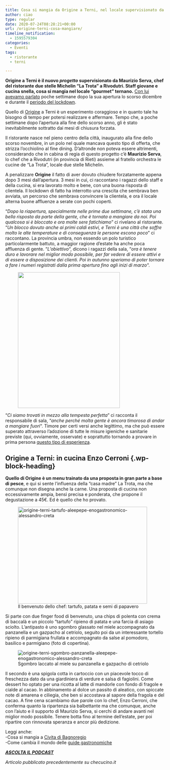 ```yaml
---
title: Cosa si mangia da Origine a Terni, nel locale supervisionato da Maurizio Serva
author: ciao
type: regular
date: 2020-07-24T08:28:21+00:00
url: /origine-terni-cosa-mangiare/
timeline_notification:
  - 1595579304
categories:
  - Eventi
tags:
  - ristorante
  - terni

---
```

**Origine a Terni è il nuovo&nbsp;_progetto_&nbsp;supervisionato da Maurizio Serva, chef del ristorante due stelle Michelin &#8220;La Trota&#8221; a Rivodutri. Staff giovane e cucina snella, cosa si mangia nel locale &#8220;gourmet&#8221; ternano.** [Con lui avevamo parlato][1] poche settimane dopo la sua apertura lo scorso dicembre e durante il [periodo del lockdown][2].

Quello di&nbsp;<a rel="noreferrer noopener" href="https://ristoranteorigine.it/" target="_blank">Origine</a>&nbsp;a Terni è un esperimento coraggioso e in quanto tale ha bisogno di tempo per potersi realizzare e affermare. Tempo che, a poche settimane dopo l&#8217;apertura alla fine dello scorso anno, gli è stato inevitabilmente sottratto dai mesi di chiusura forzata.

Il&nbsp;ristorante&nbsp;nasce nel pieno centro della città, inaugurato alla fine dello scorso novembre, in un polo nel quale mancava questo tipo di offerta, che strizza l&#8217;occhiolino al&nbsp;fine dining. D&#8217;altronde non poteva essere altrimenti, considerando che in cabina di regia di questo progetto c&#8217;è&nbsp;**Maurizio Serva**, lo chef che a Rivodutri (in provincia di Rieti) assieme al fratello orchestra le cucine de &#8220;La Trota&#8221;, locale due stelle Michelin. 

A penalizzare&nbsp;**Origine**&nbsp;il fatto di aver dovuto chiudere forzatamente appena dopo 3 mesi dall&#8217;apertura. 3 mesi in cui, ci raccontano i ragazzi dello staff e della cucina, si era lavorato molto e bene, con una buona risposta di clientela. Il lockdown di fatto ha interrotto una crescita che sembrava ben avviata, un percorso che sembrava convincere la clientela, e ora il locale alterna buone affluenze a serate con pochi coperti. 

&#8220;_Dopo la riapertura, specialmente nelle prime due settimane, c&#8217;è stata una bella risposta da parte della gente, che è tornata a mangiare da noi. Poi qualcosa si è bloccato e ora molte sere fatichiamo_&#8221; ci rivelano al ristorante. &#8220;_Un blocco dovuto anche ai primi caldi estivi, e Terni è una città che soffre molto le alte temperature e di conseguenza le persone escono poco_&#8221; ci raccontano. La provincia umbra, non essendo un polo turistico particolarmente battuto, a maggior ragione d&#8217;estate ha anche poca affluenza di gente. &#8220;_L&#8217;obiettivo_&#8220;, dicono i ragazzi della sala, &#8220;_ora_&nbsp;_è tenere duro e lavorare nel miglior modo possibile, per far vedere di essere attivi e di essere a disposizione dei clienti. Poi in autunno speriamo di poter tornare a fare i numeri registrati dalla prima apertura fino agli inizi di marzo_&#8220;.

<div class="wp-block-image">
  <figure class="alignleft size-large is-resized"><img loading="lazy" decoding="async" src="images/wp-content/uploads/2019/12/img_8958.jpg?w=768" alt="" class="wp-image-768" width="322" height="429" /></figure>
</div>

&#8220;_Ci siamo trovati in mezzo alla tempesta perfetta_&#8221; ci racconta il responsabile di sala, &#8220;_anche perché molta gente è ancora timorosa di andar a mangiare fuori_&#8220;. Timore per certi versi anche legittimo, ma che può essere superato attraverso l&#8217;adozione di tutte le misure igieniche e sanitarie previste (qui, ovviamente, osservate) e soprattutto tornando a provare in prima persona <a rel="noreferrer noopener" href="https://aleepepe.com/2020/06/24/come-e-cambiato-mangiare-ristorante/" target="_blank">questo tipo di esperienza</a>.

## Origine a Terni: in cucina Enzo Cerroni {.wp-block-heading}

**Quello di Origine è un menu trainato da una proposta in gran parte a base di pesce**, e qui si sente l&#8217;influenza della &#8220;casa madre&#8221; La Trota, ma che comunque non disegna anche la carne. Una proposta di cucina non eccessivamente ampia, bensì precisa e ponderata, che propone il degustazione a 45€. Ed è quello che ho provato.

<div class="wp-block-image">
  <figure class="aligncenter size-large is-resized"><img loading="lazy" decoding="async" src="images/wp-content/uploads/2020/07/origine-terni-tartufo.jpg?w=600" alt="origine-terni-tartufo-aleepepe-enogastronomico-alessandro-creta" class="wp-image-1494" width="408" height="306" /><figcaption>Il benvenuto dello chef: tartufo, patata e semi di papavero</figcaption></figure>
</div>

  
Si parte con due finger food di benvenuto, una chips di polenta con crema di baccalà e un piccolo &#8220;tartufo&#8221; ripieno di patata e una farcia di asiago sciolto. L&#8217;antipasto è uno sgombro glassato nel miele accompagnato da panzanella e un gazpacho al cetriolo, seguito poi da un interessante tortello ripieno di parmigiana frullata e accompagnato da salse al pomodoro, basilico e parmigiano (foto di copertina). 

<div class="wp-block-image">
  <figure class="aligncenter size-large"><img decoding="async" src="images/wp-content/uploads/2020/07/sgombro-panzanella-origine.jpg?w=600" alt="origine-terni-sgombro-panzanella-aleepepe-enogastronomico-alessandro-creta" class="wp-image-1495" /><figcaption>Sgombro laccato al miele su panzanella e gazpacho di cetriolo</figcaption></figure>
</div>

Il secondo è una spigola cotta in cartoccio con un piacevole tocco di freschezza dato da una giardiniera di verdure e salsa di fagiolini. Come dessert ho optato per una ricotta al latte di mandorle con fondo di fragole e cialde al cacao. In abbinamento al dolce un passito di aleatico, con spiccate note di amarena e ciliegia, che ben si accostava al sapore della fragola e del cacao.&nbsp;A fine cena scambiamo due parole con lo chef, Enzo Cerroni, che conferma quanto la ripartenza sia balbettante ma che comunque, anche con l&#8217;aiuto e il supporto di Maurizio Serva, si cerchi di andare avanti nel miglior modo possibile. Tenere botta fino al termine dell&#8217;estate, per poi ripartire con rinnovata speranza e ancor più dedizione.

Leggi anche:  
-Cosa si mangia a <a rel="noreferrer noopener" href="https://aleepepe.com/2020/05/25/dove-si-mangia-civita-bagnoregio/" target="_blank">Civita di Bagnoregio</a>  
-Come cambia il mondo delle <a rel="noreferrer noopener" href="https://aleepepe.com/2020/07/11/criteri-guida-gambero-rosso/" target="_blank">guide gastronomiche</a>

<p class="has-text-align-center">
  <a rel="noreferrer noopener" href="https://apple.co/352xcOm" target="_blank"><strong><em>ASCOLTA IL PODCAST</em></strong></a>
</p>



_Articolo pubblicato precedentemente su checucino.it_

 [1]: https://aleepepe.com/2019/12/21/la-nuova-origine-della-terni-gourmet-parola-di-maurizio-serva/
 [2]: https://aleepepe.com/2020/05/04/intervista-maurizio-serva/